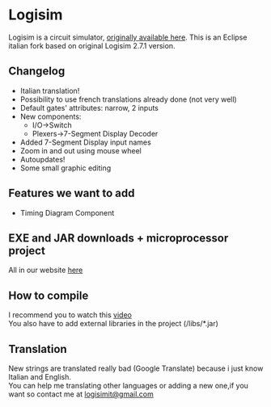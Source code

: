 # Logisim

Logisim is a circuit simulator, [originally available here](http://www.cburch.com/logisim/).
This is an Eclipse italian fork based on original Logisim 2.7.1 version.
## Changelog
* Italian translation!
* Possibility to use french translations already done (not very well)
* Default gates' attributes: narrow, 2 inputs
* New components:
	* I/O->Switch
	* Plexers->7-Segment Display Decoder
* Added 7-Segment Display input names
* Zoom in and out using mouse wheel
* Autoupdates!
* Some small graphic editing
## Features we want to add
* Timing Diagram Component
## EXE and JAR downloads + microprocessor project
All in our website [here](https://logisim.altervista.org)
## How to compile
I recommend you to watch this [video](https://www.youtube.com/watch?v=38JFCqi_X3c)<br>
You also have to add external libraries in the project (/libs/*.jar)
## Translation
New strings are translated really bad (Google Translate) because i just know Italian and English.<br>You can help me translating other languages or adding a new one,if you want so contact me at logisimit@gmail.com